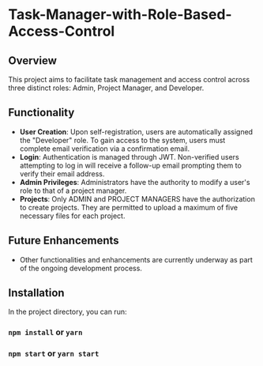 # Task-Manager-with-Role-Based-Access-Control

## Overview

This project aims to facilitate task management and access control across three distinct roles: Admin, Project Manager, and Developer.

## Functionality

- **User Creation**: Upon self-registration, users are automatically assigned the "Developer" role. To gain access to the system, users must complete email verification via a confirmation email.
- **Login**: Authentication is managed through JWT. Non-verified users attempting to log in will receive a follow-up email prompting them to verify their email address.
- **Admin Privileges**: Administrators have the authority to modify a user's role to that of a project manager.
- **Projects**: Only ADMIN and PROJECT MANAGERS have the authorization to create projects. They are permitted to upload a maximum of five necessary files for each project.

## Future Enhancements

- Other functionalities and enhancements are currently underway as part of the ongoing development process.

## Installation

In the project directory, you can run:

### `npm install` or `yarn`

### `npm start` or `yarn start`
